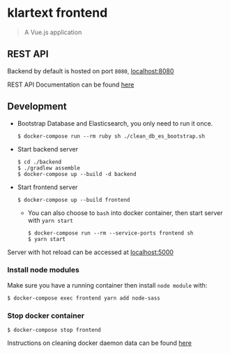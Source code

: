 # klartext frontend
> A Vue.js application

## REST API

Backend by default is hosted on port `8080`, [localhost:8080](http://localhost:8080)

REST API Documentation can be found [here](https://github.com/chuan-su/klartext/blob/master/backend/API.md)

## Development

  * Bootstrap Database and Elasticsearch, you only need to run it once.
    
        $ docker-compose run --rm ruby sh ./clean_db_es_bootstrap.sh
  
  * Start backend server
    
        $ cd ./backend
        $ ./gradlew assemble
        $ docker-compose up --build -d backend

  * Start frontend server

        $ docker-compose up --build frontend

    * You can also choose to `bash` into docker container, then start server with `yarn start`
    
          $ docker-compose run --rm --service-ports frontend sh
          $ yarn start

Server with hot reload can be accessed at [localhost:5000](http://localhost:5000)

### Install node modules
Make sure you have a running container then install `node module` with:

    $ docker-compose exec frontend yarn add node-sass

### Stop docker container

    $ docker-compose stop frontend
    
Instructions on cleaning docker daemon data can be found [here](https://github.com/chuan-su/klartext/blob/master/README.md#clean-up-docker-daemon-data)
